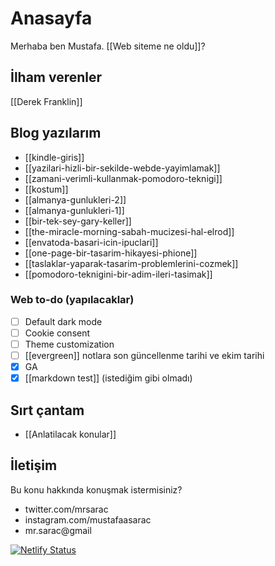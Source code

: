 # Anasayfa

Merhaba ben Mustafa.  [[Web siteme ne oldu]]?


## İlham verenler
[[Derek Franklin]]

## Blog yazılarım
- [[kindle-giris]]
- [[yazilari-hizli-bir-sekilde-webde-yayimlamak]] 
- [[zamani-verimli-kullanmak-pomodoro-teknigi]]
- [[kostum]]
- [[almanya-gunlukleri-2]]
- [[almanya-gunlukleri-1]]
- [[bir-tek-sey-gary-keller]]
- [[the-miracle-morning-sabah-mucizesi-hal-elrod]]
- [[envatoda-basari-icin-ipuclari]]
- [[one-page-bir-tasarim-hikayesi-phione]]
- [[taslaklar-yaparak-tasarim-problemlerini-cozmek]]
- [[pomodoro-teknigini-bir-adim-ileri-tasimak]]

### Web to-do (yapılacaklar) 
- [ ] Default dark mode
- [ ] Cookie consent
- [ ] Theme customization 
- [ ] [[evergreen]] notlara son güncellenme tarihi ve ekim tarihi
- [x] GA 
- [x] [[markdown test]] (istediğim gibi olmadı)

## Sırt çantam 
- [[Anlatilacak konular]]


## İletişim
Bu konu hakkında konuşmak istermisiniz?
- twitter.com/mrsarac
- instagram.com/mustafaasarac
- mr.sarac@gmail

[![Netlify Status](https://api.netlify.com/api/v1/badges/ce005a00-4fde-4ede-abfe-1f59285ae3bb/deploy-status)](https://app.netlify.com/sites/mustafasarac/deploys)

